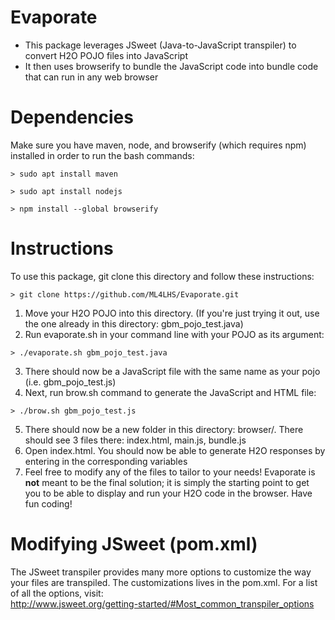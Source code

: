 # Evaporate
<ul>
<li>This package leverages JSweet (Java-to-JavaScript transpiler) to convert H2O POJO files into JavaScript </li>
<li>It then uses browserify to bundle the JavaScript code into bundle code that can run in any web browser</li>
</ul>

# Dependencies
Make sure you have maven, node, and browserify (which requires npm) installed in order to run the bash commands: 
```
> sudo apt install maven
```
```
> sudo apt install nodejs
```
```
> npm install --global browserify
```
# Instructions
To use this package, git clone this directory and follow these instructions: </br>
```
> git clone https://github.com/ML4LHS/Evaporate.git
```
1. Move your H2O POJO into this directory. (If you're just trying it out, use the one already in this directory: gbm_pojo_test.java)
2. Run evaporate.sh in your command line with your POJO as its argument: 
```
> ./evaporate.sh gbm_pojo_test.java
```
3. There should now be a JavaScript file with the same name as your pojo (i.e. gbm_pojo_test.js)
4. Next, run brow.sh command to generate the JavaScript and HTML file:
```
> ./brow.sh gbm_pojo_test.js
```
5. There should now be a new folder in this directory: browser/. There should see 3 files there: index.html, main.js, bundle.js
6. Open index.html. You should now be able to generate H2O responses by entering in the corresponding variables
7. Feel free to modify any of the files to tailor to your needs! Evaporate is <strong>not</strong> meant to be the final solution; it is simply the starting point to get you to be able to display and run your H2O code in the browser. Have fun coding!

# Modifying JSweet (pom.xml)
The JSweet transpiler provides many more options to customize the way your files are transpiled. The customizations lives in the pom.xml. For a list of all the options, visit: </br>
http://www.jsweet.org/getting-started/#Most_common_transpiler_options
